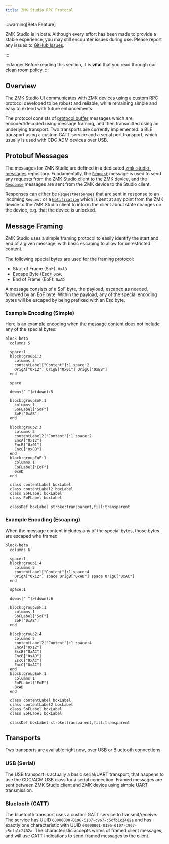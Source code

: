 ```yaml
---
title: ZMK Studio RPC Protocol
---
```


:::warning[Beta Feature]

ZMK Studio is in beta. Although every effort has been made to provide a stable experience, you may still encounter issues during use. Please report any issues to [GitHub Issues](https://github.com/zmkfirmware/zmk-studio/issues).

:::

:::danger
Before reading this section, it is **vital** that you read through our [clean room policy](./contributing/clean-room.md).
:::

## Overview

The ZMK Studio UI communicates with ZMK devices using a custom RPC protocol developed to be robust and reliable, while remaining simple and easy to extend with future enhancements.

The protocol consists of [protocol buffer](https://protobuf.dev/programming-guides/proto3/) messages which are encoded/decoded using message framing, and then transmitted using an underlying transport. Two transports are currently implemented: a BLE transport using a custom GATT service and a serial port transport, which usually is used with CDC ADM devices over USB.

## Protobuf Messages

The messages for ZMK Studio are defined in a dedicated [zmk-studio-messages](https://github.com/zmkfirmware/zmk-studio-messages) repository. Fundamentally, the [`Request`](https://github.com/zmkfirmware/zmk-studio-messages/blob/main/proto/zmk/studio.proto#L11) message is used to send any requests from the ZMK Studio client to the ZMK device, and the [`Response`](https://github.com/zmkfirmware/zmk-studio-messages/blob/main/proto/zmk/studio.proto#L21) messages are sent from the ZMK device to the Studio client.

Responses can either be [`RequestResponses`](https://github.com/zmkfirmware/zmk-studio-messages/blob/main/proto/zmk/studio.proto#L28) that are sent in response to an incoming `Request` or a [`Notification`](https://github.com/zmkfirmware/zmk-studio-messages/blob/main/proto/zmk/studio.proto#L38) which is sent at any point from the ZMK device to the ZMK Studio client to inform the client about state changes on the device, e.g. that the device is unlocked.

## Message Framing

ZMK Studio uses a simple framing protocol to easily identify the start and end of a given message, with basic escaping to allow for unrestricted content.

The following special bytes are used for the framing protocol:

- Start of Frame (SoF): `0xAB`
- Escape Byte (Esc): `0xAC`
- End of Frame (EoF): `0xAD`

A message consists of a SoF byte, the payload, escaped as needed, followed by an EoF byte. Within the payload, any of the special encoding bytes will be escaped by being prefixed with an Esc byte.

### Example Encoding (Simple)

Here is an example encoding when the message content does not include any of the special bytes:

```mermaid
block-beta
  columns 5

  space:1
  block:group1:3
    columns 3
    contentLabel["Content"]:1 space:2
    OrigA["0x12"] OrigB["0x01"] OrigC["0xBB"]
  end

  space

  down<[" "]>(down):5

  block:groupSoF:1
    columns 1
    SoFLabel["SoF"]
    SoF["0xAB"]
  end

  block:group2:3
    columns 3
    contentLabel2["Content"]:1 space:2
    EncA["0x12"]
    EncB["0x01"]
    EncC["0xBB"]
  end
  block:groupEoF:1
    columns 1
    EoFLabel["EoF"]
    0xAD
  end

  class contentLabel boxLabel
  class contentLabel2 boxLabel
  class SoFLabel boxLabel
  class EoFLabel boxLabel

  classDef boxLabel stroke:transparent,fill:transparent
```

### Example Encoding (Escaping)

When the message content includes any of the special bytes, those bytes are escaped whe framed

```mermaid
block-beta
  columns 6

  space:1
  block:group1:4
    columns 5
    contentLabel["Content"]:1 space:4
    OrigA["0x12"] space OrigB["0xAD"] space OrigC["0xAC"]
  end

  space:1

  down<[" "]>(down):6

  block:groupSoF:1
    columns 1
    SoFLabel["SoF"]
    SoF["0xAB"]
  end

  block:group2:4
    columns 5
    contentLabel2["Content"]:1 space:4
    EncA["0x12"]
    EscB["0xAC"]
    EncB["0xAD"]
    EscC["0xAC"]
    EncC["0xAC"]
  end
  block:groupEoF:1
    columns 1
    EoFLabel["EoF"]
    0xAD
  end

  class contentLabel boxLabel
  class contentLabel2 boxLabel
  class SoFLabel boxLabel
  class EoFLabel boxLabel

  classDef boxLabel stroke:transparent,fill:transparent
```

## Transports

Two transports are available right now, over USB or Bluetooth connections.

### USB (Serial)

The USB transport is actually a basic serial/UART transport, that happens to use the CDC/ACM USB class for a serial connection. Framed messages are sent between ZMK Studio client and ZMK device using simple UART transmission.

### Bluetooth (GATT)

The bluetooth transport uses a custom GATT service to transmit/receive. The service has UUID `00000000-0196-6107-c967-c5cfb1c2482a` and has exactly one characteristic with UUID `00000001-0196-6107-c967-c5cfb1c2482a`. The characteristic accepts writes of framed client messages, and will use GATT Indications to send framed messages to the client.
